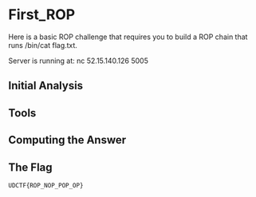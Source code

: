 # First_ROP
Here is a basic ROP challenge that requires you to build a ROP chain that runs /bin/cat flag.txt. 

Server is running at: nc 52.15.140.126 5005

## Initial Analysis 



## Tools 



## Computing the Answer 



## The Flag 
`UDCTF{ROP_NOP_POP_OP}`